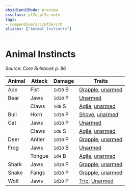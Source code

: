 ```yaml
---
obsidianUIMode: preview
cssclass: pf2e,pf2e-note
tags:
- compendium/src/pf2e/crb
aliases: ["Animal Instincts"]
---
```

# Animal Instincts  
*Source: Core Rulebook p. 86*  

| Animal | Attack | Damage | Traits |
|--------|--------|--------|--------|
| Ape | Fist | `1d10` B | [Grapple](/rules/traits/grapple.md), [unarmed](/rules/traits/unarmed.md) |
| Bear | Jaws | `1d10` P | [Unarmed](/rules/traits/unarmed.md) |
|  | Claws | `1d6` S | [Agile](/rules/traits/agile.md), [unarmed](/rules/traits/unarmed.md) |
| Bull | Horn | `1d10` P | [Shove](/rules/traits/shove.md), [unarmed](/rules/traits/unarmed.md) |
| Cat | Jaws | `1d10` P | [Unarmed](/rules/traits/unarmed.md) |
|  | Claws | `1d6` S | [Agile](/rules/traits/agile.md), [unarmed](/rules/traits/unarmed.md) |
| Deer | Antler | `1d10` P | [Grapple](/rules/traits/grapple.md), [unarmed](/rules/traits/unarmed.md) |
| Frog | Jaws | `1d10` B | [Unarmed](/rules/traits/unarmed.md) |
|  | Tongue | `1d4` B | [Agile](/rules/traits/agile.md), [unarmed](/rules/traits/unarmed.md) |
| Shark | Jaws | `1d10` P | [Grapple](/rules/traits/grapple.md), [unarmed](/rules/traits/unarmed.md) |
| Snake | Fangs | `1d10` P | [Grapple](/rules/traits/grapple.md), [unarmed](/rules/traits/unarmed.md) |
| Wolf | Jaws | `1d10` P | [Trip](/rules/traits/trip.md), [Unarmed](/rules/traits/unarmed.md) |